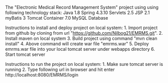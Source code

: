 The "Electronic Medical Record Management System" project using using following technology stack:
	Java 1.8
	Spring 4.3.10
	Servlets 2.5
	JSP 2.1
	myBatis 3
	Tomcat Container 7.0
	MySQL Database

Instructions to install and deploy project on local system:
	1. Import project from github by cloning from url "https://github.com/Nilbog21/EMRMS.git".
	2. Install maven on local system
	3. Build project using command "mvn clean install"
	4. Above command will create war file "emrms.war"
	5. Deploy emrms.war file into your local tomcat server under webapps directory
	6. Start tomcat server
	
Instructions to run the project on local system:
	1. Make sure tomcat server is running
	2. Type following url in browser and hit enter
		http://localhost:8080/EMRMS/login
